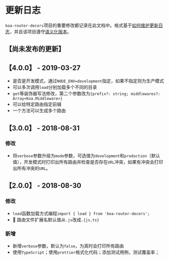 # 更新日志

`koa-router-decors`项目的重要修改都记录在此文档中。格式基于[如何维护更新日志](https://keepachangelog.com/zh-CN/1.0.0/)，并且该项目遵守[语义化版本](https://semver.org/lang/zh-CN/)。

## 【尚未发布的更新】

## 【4.0.0】 - 2019-03-27

-   是否是开发模式，通过`NODE_ENV=development`指定，如果不指定则为生产模式
-   可以多次调用`load`分别加载多个不同的目录
-   `get`等装饰器写法修改，第二个参数改为`{prefix?: string; middlewares?: Array<Koa.Middleware>}`
-   可以给特定路由指定前缀
-   一个方法可以生成多个路由

## 【3.0.0】 - 2018-08-31

### 修改

-   将`verbose`参数升级为`mode`参数，可选值为`development`和`production`（默认值），开发模式时打印出所有路由并检查是否存在`URL`冲突，如果有冲突会打印出所有冲突的`URL`。

## 【2.0.0】 - 2018-08-30

### 修改

-   `load`函数加载方式编程`import { load } from 'koa-router-decors';`
-    路由文件扩展名默认值从`.js`改成`.{js,ts}`

### 新增

-   新增`verbose`参数，默认为`false`，为真时会打印所有路由
-   使用`TypeScript`；使用`prettier`格式化代码；添加测试用例，测试覆盖率；
